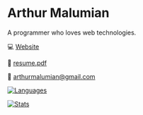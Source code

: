 # Arthur Malumian

A programmer who loves web technologies.

💻 [Website](https://www.malumian.dev)

📄 [resume.pdf](https://www.malumian.dev/pdf/resume.pdf)

📧 [arthurmalumian@gmail.com](mailto:arthurmalumian@gmail.com)

[![Languages](https://github-readme-stats.vercel.app/api/top-langs/?username=amalumian&theme=transparent)](https://github.com/anuraghazra/github-readme-stats)

[![Stats](https://github-readme-stats.vercel.app/api?username=amalumian&theme=transparent)](https://github.com/anuraghazra/github-readme-stats)
